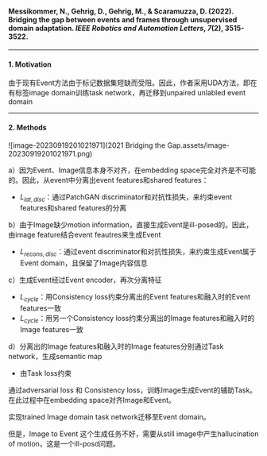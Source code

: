 #### Messikommer, N., Gehrig, D., Gehrig, M., & Scaramuzza, D. (2022). Bridging the gap between events and frames through unsupervised domain adaptation. *IEEE Robotics and Automation Letters*, *7*(2), 3515-3522.



---

#### 1. Motivation

由于现有Event方法由于标记数据集短缺而受阻。因此，作者采用UDA方法，即在有标签image domain训练task network，再迁移到unpaired unlabled event domain



---

#### 2. Methods

![image-20230919201021971](2021 Bridging the Gap.assets/image-20230919201021971.png)

a）因为Event、Image信息本身不对齐，在embedding space完全对齐是不可能的。因此，从event中分离出event features和shared features：

- $L_{lat,disc}$：通过PatchGAN discriminator和对抗性损失，来约束event features和shared features的分离



b）由于Image缺少motion information，直接生成Event是ill-posed的。因此，由image feature结合event feautres来生成Event

 - $L_{recons,disc}$：通过event discriminator和对抗性损失，来约束生成Event属于Event domain，且保留了Image内容信息

   

c）生成Event经过Event encoder，再次分离特征

- $L_{cycle}$：用Consistency loss约束分离出的Event features和融入时的Event features一致
- $L_{cycle}$：用另一个Consistency loss约束分离出的Image features和融入时的Image features一致



d）分离出的Image features和融入时的Image features分别通过Task network，生成semantic map

- 由Task loss约束



通过adversarial loss 和 Consistency loss，训练Image生成Event的辅助Task。在此过程中在embedding space对齐Image和Event。

实现trained Image domain task network迁移至Event domain。

但是，Image to Event 这个生成任务不好，需要从still image中产生hallucination of motion，这是一个ill-posd问题。